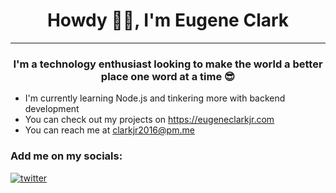 # <center>  Howdy 👋🏿, I'm Eugene Clark </center>

***

 ### <center> I'm a technology enthusiast looking to make the world a better place one word at a time 😎 </center>

- I'm currently learning Node.js and tinkering more with backend development
- You can check out my projects on https://eugeneclarkjr.com
- You can reach me at clarkjr2016@pm.me

### Add me on my socials:  

[![twitter](https://readmecodegen.vercel.app/api/social-icon?name=twitter)](https://x.com/clarkjr2016)
<!---
clarkjr2016/clarkjr2016 is a ✨ special ✨ repository because its `README.md` (this file) appears on your GitHub profile.
You can click the Preview link to take a look at your changes.
--->
